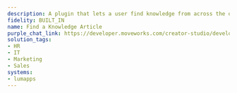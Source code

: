 ```yaml
---
description: A plugin that lets a user find knowledge from across the organization.
fidelity: BUILT_IN
name: Find a Knowledge Article
purple_chat_link: https://developer.moveworks.com/creator-studio/developer-tools/purple-chat/?conversation=%7B%22startTimestamp%22%3A%2211%3A43%2BAM%22%2C%22messages%22%3A%5B%7B%22parts%22%3A%5B%7B%22richText%22%3A%22What+are+our+company%27s+guidelines+on+remote+work%3F%22%7D%5D%2C%22role%22%3A%22user%22%7D%2C%7B%22parts%22%3A%5B%7B%22reasoningSteps%22%3A%5B%7B%22richText%22%3A%22%3Cp%3ESearches+LumApps+for+the+remote+work+policy%3C%2Fp%3E%22%2C%22status%22%3A%22success%22%7D%5D%7D%2C%7B%22richText%22%3A%22I+found+information+about+the+remote+work+guidelines.%22%7D%2C%7B%22richText%22%3A%22%3Cb%3ERemote+Work+Guidelines%3C%2Fb%3E%3Cbr%3E%3Cb%3EEligibility%3A%3C%2Fb%3E+All+employees+with+manager+approval.%3Cbr%3E%3Cb%3EFrequency%3A%3C%2Fb%3E+Up+to+3+days+per+week.%3Cbr%3E%3Cb%3EEquipment%3A%3C%2Fb%3E+Company-provided+laptop+and+accessories.%3Cbr%3E%3Cb%3ESecurity%3A%3C%2Fb%3E+Must+adhere+to+company+security+policies.%3Cbr%3E%22%7D%5D%2C%22role%22%3A%22assistant%22%7D%5D%7D
solution_tags:
- HR
- IT
- Marketing
- Sales
systems:
- lumapps
---
```


